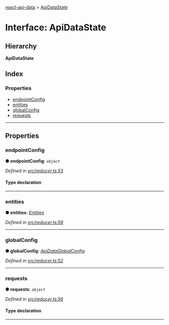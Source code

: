 [react-api-data](../README.md) > [ApiDataState](../interfaces/apidatastate.md)

# Interface: ApiDataState

## Hierarchy

**ApiDataState**

## Index

### Properties

* [endpointConfig](apidatastate.md#endpointconfig)
* [entities](apidatastate.md#entities)
* [globalConfig](apidatastate.md#globalconfig)
* [requests](apidatastate.md#requests)

---

## Properties

<a id="endpointconfig"></a>

###  endpointConfig

**● endpointConfig**: *`object`*

*Defined in [src/reducer.ts:53](https://github.com/oberonamsterdam/react-api-data/blob/e1dcf9e/src/reducer.ts#L53)*

#### Type declaration

[endpointKey: `string`]: [ApiDataEndpointConfig](apidataendpointconfig.md)

___
<a id="entities"></a>

###  entities

**● entities**: *[Entities](entities.md)*

*Defined in [src/reducer.ts:59](https://github.com/oberonamsterdam/react-api-data/blob/e1dcf9e/src/reducer.ts#L59)*

___
<a id="globalconfig"></a>

###  globalConfig

**● globalConfig**: *[ApiDataGlobalConfig](apidataglobalconfig.md)*

*Defined in [src/reducer.ts:52](https://github.com/oberonamsterdam/react-api-data/blob/e1dcf9e/src/reducer.ts#L52)*

___
<a id="requests"></a>

###  requests

**● requests**: *`object`*

*Defined in [src/reducer.ts:56](https://github.com/oberonamsterdam/react-api-data/blob/e1dcf9e/src/reducer.ts#L56)*

#### Type declaration

[requestKey: `string`]: [ApiDataRequest](apidatarequest.md)

___

